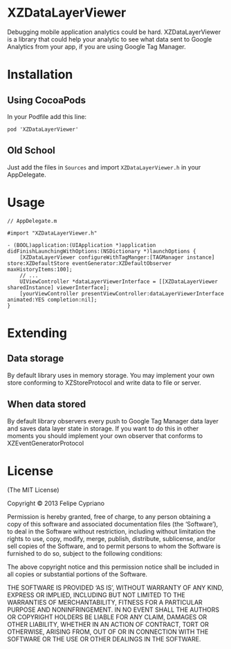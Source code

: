 # XZDataLayerViewer

Debugging mobile application analytics could be hard. XZDataLayerViewer is a library that could help your analytic to see what data sent to Google Analytics from your app, if you are using Google Tag Manager.

# Installation

## Using CocoaPods

In your Podfile add this line:

`pod 'XZDataLayerViewer'`

## Old School

Just add the files in `Sources` and import `XZDataLayerViewer.h` in your AppDelegate.

# Usage

```
// AppDelegate.m

#import "XZDataLayerViewer.h"

- (BOOL)application:(UIApplication *)application didFinishLaunchingWithOptions:(NSDictionary *)launchOptions {
    [XZDataLayerViewer configureWithTagManger:[TAGManager instance] store:XZDefaultStore eventGenerator:XZDefaultObserver maxHistoryItems:100];
    // ...
    UIViewController *dataLayerViewerInterface = [[XZDataLayerViewer sharedInstance] viewerInterface];
	[yourViewController presentViewController:dataLayerViewerInterface animated:YES completion:nil];
}

```

# Extending

## Data storage

By default library uses in memory storage. You may implement your own store conforming to XZStoreProtocol and write data to file or server.

## When data stored

By default library observers every push to Google Tag Manager data layer and saves data layer state in storage. If you want to do this in other moments you should implement your own observer that conforms to XZEventGeneratorProtocol

# License

(The MIT License)

Copyright © 2013 Felipe Cypriano

Permission is hereby granted, free of charge, to any person obtaining a copy of this software and associated
documentation files (the ‘Software’), to deal in the Software without restriction, including without limitation
the rights to use, copy, modify, merge, publish, distribute, sublicense, and/or sell copies of the Software, and
to permit persons to whom the Software is furnished to do so, subject to the following conditions:

The above copyright notice and this permission notice shall be included in all copies or substantial portions of
the Software.

THE SOFTWARE IS PROVIDED ‘AS IS’, WITHOUT WARRANTY OF ANY KIND, EXPRESS OR IMPLIED, INCLUDING BUT NOT LIMITED TO
THE WARRANTIES OF MERCHANTABILITY, FITNESS FOR A PARTICULAR PURPOSE AND NONINFRINGEMENT. IN NO EVENT SHALL THE
AUTHORS OR COPYRIGHT HOLDERS BE LIABLE FOR ANY CLAIM, DAMAGES OR OTHER LIABILITY, WHETHER IN AN ACTION OF CONTRACT,
TORT OR OTHERWISE, ARISING FROM, OUT OF OR IN CONNECTION WITH THE SOFTWARE OR THE USE OR OTHER DEALINGS IN THE SOFTWARE.

